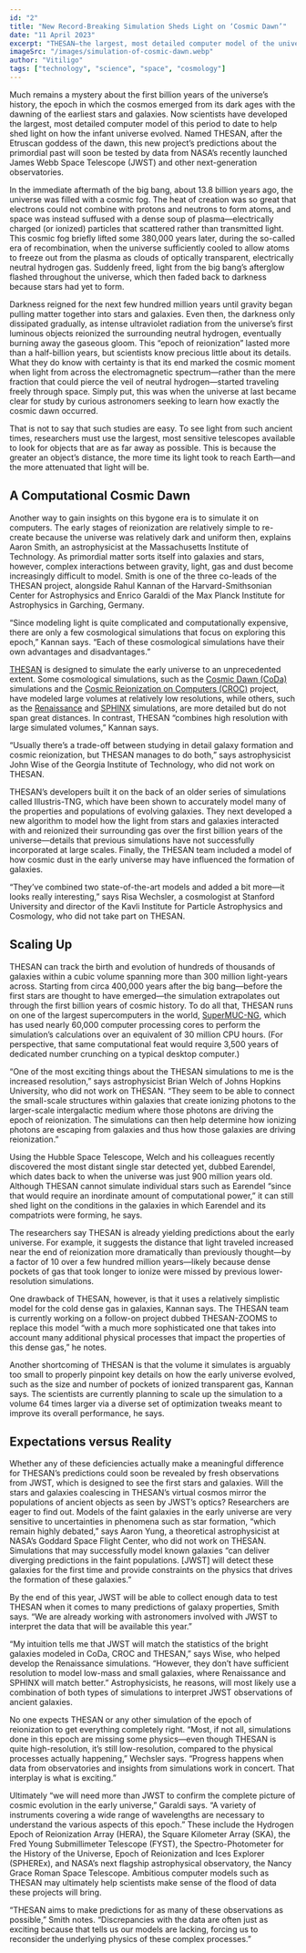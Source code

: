 ```yaml
---
id: "2"
title: "New Record-Breaking Simulation Sheds Light on ‘Cosmic Dawn’"
date: "11 April 2023"
excerpt: "THESAN—the largest, most detailed computer model of the universe’s first billion years yet made—is helping set expectations for observations from NASA’s James Webb Space Telescope"
imageSrc: "/images/simulation-of-cosmic-dawn.webp"
author: "Vitiligo"
tags: ["technology", "science", "space", "cosmology"]
---
```


Much remains a mystery about the first billion years of the universe’s history, the epoch in which the cosmos emerged from its dark ages with the dawning of the earliest stars and galaxies. Now scientists have developed the largest, most detailed computer model of this period to date to help shed light on how the infant universe evolved. Named THESAN, after the Etruscan goddess of the dawn, this new project’s predictions about the primordial past will soon be tested by data from NASA’s recently launched James Webb Space Telescope (JWST) and other next-generation observatories.

In the immediate aftermath of the big bang, about 13.8 billion years ago, the universe was filled with a cosmic fog. The heat of creation was so great that electrons could not combine with protons and neutrons to form atoms, and space was instead suffused with a dense soup of plasma—electrically charged (or ionized) particles that scattered rather than transmitted light. This cosmic fog briefly lifted some 380,000 years later, during the so-called era of recombination, when the universe sufficiently cooled to allow atoms to freeze out from the plasma as clouds of optically transparent, electrically neutral hydrogen gas. Suddenly freed, light from the big bang’s afterglow flashed throughout the universe, which then faded back to darkness because stars had yet to form.

Darkness reigned for the next few hundred million years until gravity began pulling matter together into stars and galaxies. Even then, the darkness only dissipated gradually, as intense ultraviolet radiation from the universe’s first luminous objects reionized the surrounding neutral hydrogen, eventually burning away the gaseous gloom. This “epoch of reionization” lasted more than a half-billion years, but scientists know precious little about its details. What they do know with certainty is that its end marked the cosmic moment when light from across the electromagnetic spectrum—rather than the mere fraction that could pierce the veil of neutral hydrogen—started traveling freely through space. Simply put, this was when the universe at last became clear for study by curious astronomers seeking to learn how exactly the cosmic dawn occurred.

That is not to say that such studies are easy. To see light from such ancient times, researchers must use the largest, most sensitive telescopes available to look for objects that are as far away as possible. This is because the greater an object’s distance, the more time its light took to reach Earth—and the more attenuated that light will be.

## A Computational Cosmic Dawn

Another way to gain insights on this bygone era is to simulate it on computers. The early stages of reionization are relatively simple to re-create because the universe was relatively dark and uniform then, explains Aaron Smith, an astrophysicist at the Massachusetts Institute of Technology. As primordial matter sorts itself into galaxies and stars, however, complex interactions between gravity, light, gas and dust become increasingly difficult to model. Smith is one of the three co-leads of the THESAN project, alongside Rahul Kannan of the Harvard-Smithsonian Center for Astrophysics and Enrico Garaldi of the Max Planck Institute for Astrophysics in Garching, Germany. 

“Since modeling light is quite complicated and computationally expensive, there are only a few cosmological simulations that focus on exploring this epoch,” Kannan says. “Each of these cosmological simulations have their own advantages and disadvantages.”

[THESAN](https://arxiv.org/abs/2110.02966) is designed to simulate the early universe to an unprecedented extent. Some cosmological simulations, such as the [Cosmic Dawn (CoDa)](https://arxiv.org/abs/1511.00011) simulations and the [Cosmic Reionization on Computers (CROC)](https://bluewaters.ncsa.illinois.edu/liferay-content/document-library/BW-Annual-Report-2018/bwar18_gnedin.pdf) project, have modeled large volumes at relatively low resolutions, while others, such as the [Renaissance](https://rensimlab.github.io/showcase.html) and [SPHINX](https://sphinx.univ-lyon1.fr/) simulations, are more detailed but do not span great distances. In contrast, THESAN “combines high resolution with large simulated volumes,” Kannan says.

“Usually there’s a trade-off between studying in detail galaxy formation and cosmic reionization, but THESAN manages to do both,” says astrophysicist John Wise of the Georgia Institute of Technology, who did not work on THESAN.

THESAN’s developers built it on the back of an older series of simulations called Illustris-TNG, which have been shown to accurately model many of the properties and populations of evolving galaxies. They next developed a new algorithm to model how the light from stars and galaxies interacted with and reionized their surrounding gas over the first billion years of the universe—details that previous simulations have not successfully incorporated at large scales. Finally, the THESAN team included a model of how cosmic dust in the early universe may have influenced the formation of galaxies.

“They’ve combined two state-of-the-art models and added a bit more—it looks really interesting,” says Risa Wechsler, a cosmologist at Stanford University and director of the Kavli Institute for Particle Astrophysics and Cosmology, who did not take part on THESAN.

## Scaling Up

THESAN can track the birth and evolution of hundreds of thousands of galaxies within a cubic volume spanning more than 300 million light-years across. Starting from circa 400,000 years after the big bang—before the first stars are thought to have emerged—the simulation extrapolates out through the first billion years of cosmic history. To do all that, THESAN runs on one of the largest supercomputers in the world, [SuperMUC-NG](https://www.top500.org/system/179566/), which has used nearly 60,000 computer processing cores to perform the simulation’s calculations over an equivalent of 30 million CPU hours. (For perspective, that same computational feat would require 3,500 years of dedicated number crunching on a typical desktop computer.)

“One of the most exciting things about the THESAN simulations to me is the increased resolution,” says astrophysicist Brian Welch of Johns Hopkins University, who did not work on THESAN. “They seem to be able to connect the small-scale structures within galaxies that create ionizing photons to the larger-scale intergalactic medium where those photons are driving the epoch of reionization. The simulations can then help determine how ionizing photons are escaping from galaxies and thus how those galaxies are driving reionization.”

Using the Hubble Space Telescope, Welch and his colleagues recently discovered the most distant single star detected yet, dubbed Earendel, which dates back to when the universe was just 900 million years old. Although THESAN cannot simulate individual stars such as Earendel “since that would require an inordinate amount of computational power,” it can still shed light on the conditions in the galaxies in which Earendel and its compatriots were forming, he says.

The researchers say THESAN is already yielding predictions about the early universe. For example, it suggests the distance that light traveled increased near the end of reionization more dramatically than previously thought—by a factor of 10 over a few hundred million years—likely because dense pockets of gas that took longer to ionize were missed by previous lower-resolution simulations.

One drawback of THESAN, however, is that it uses a relatively simplistic model for the cold dense gas in galaxies, Kannan says. The THESAN team is currently working on a follow-on project dubbed THESAN-ZOOMS to replace this model “with a much more sophisticated one that takes into account many additional physical processes that impact the properties of this dense gas,” he notes.

Another shortcoming of THESAN is that the volume it simulates is arguably too small to properly pinpoint key details on how the early universe evolved, such as the size and number of pockets of ionized transparent gas, Kannan says. The scientists are currently planning to scale up the simulation to a volume 64 times larger via a diverse set of optimization tweaks meant to improve its overall performance, he says.

## Expectations versus Reality

Whether any of these deficiencies actually make a meaningful difference for THESAN’s predictions could soon be revealed by fresh observations from JWST, which is designed to see the first stars and galaxies. Will the stars and galaxies coalescing in THESAN’s virtual cosmos mirror the populations of ancient objects as seen by JWST’s optics? Researchers are eager to find out. Models of the faint galaxies in the early universe are very sensitive to uncertainties in phenomena such as star formation, “which remain highly debated,” says Aaron Yung, a theoretical astrophysicist at NASA’s Goddard Space Flight Center, who did not work on THESAN. Simulations that may successfully model known galaxies “can deliver diverging predictions in the faint populations. [JWST] will detect these galaxies for the first time and provide constraints on the physics that drives the formation of these galaxies.”

By the end of this year, JWST will be able to collect enough data to test THESAN when it comes to many predictions of galaxy properties, Smith says. “We are already working with astronomers involved with JWST to interpret the data that will be available this year.”

“My intuition tells me that JWST will match the statistics of the bright galaxies modeled in CoDa, CROC and THESAN,” says Wise, who helped develop the Renaissance simulations. “However, they don’t have sufficient resolution to model low-mass and small galaxies, where Renaissance and SPHINX will match better.” Astrophysicists, he reasons, will most likely use a combination of both types of simulations to interpret JWST observations of ancient galaxies.

No one expects THESAN or any other simulation of the epoch of reionization to get everything completely right. “Most, if not all, simulations done in this epoch are missing some physics—even though THESAN is quite high-resolution, it’s still low-resolution, compared to the physical processes actually happening,” Wechsler says. “Progress happens when data from observatories and insights from simulations work in concert. That interplay is what is exciting.”

Ultimately “we will need more than JWST to confirm the complete picture of cosmic evolution in the early universe,” Garaldi says. “A variety of instruments covering a wide range of wavelengths are necessary to understand the various aspects of this epoch.” These include the Hydrogen Epoch of Reionization Array (HERA), the Square Kilometer Array (SKA), the Fred Young Submillimeter Telescope (FYST), the Spectro-Photometer for the History of the Universe, Epoch of Reionization and Ices Explorer (SPHEREx), and NASA’s next flagship astrophysical observatory, the Nancy Grace Roman Space Telescope. Ambitious computer models such as THESAN may ultimately help scientists make sense of the flood of data these projects will bring.

“THESAN aims to make predictions for as many of these observations as possible,” Smith notes. “Discrepancies with the data are often just as exciting because that tells us our models are lacking, forcing us to reconsider the underlying physics of these complex processes.”
